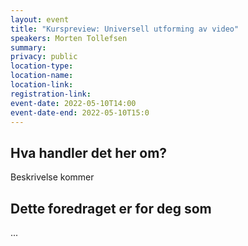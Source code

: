 ```yaml
---
layout: event
title: "Kurspreview: Universell utforming av video"
speakers: Morten Tollefsen
summary:
privacy: public
location-type:
location-name:
location-link:
registration-link:
event-date: 2022-05-10T14:00
event-date-end: 2022-05-10T15:0
---
```

## Hva handler det her om?
Beskrivelse kommer

## Dette foredraget er for deg som
... 
